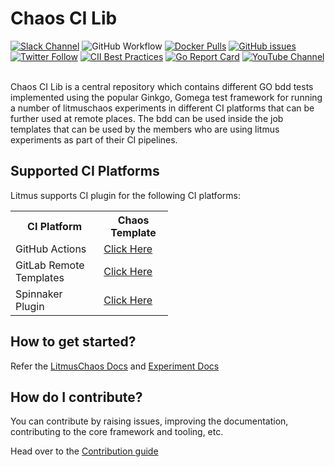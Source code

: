 # Chaos CI Lib

[![Slack Channel](https://img.shields.io/badge/Slack-Join-purple)](https://slack.litmuschaos.io)
![GitHub Workflow](https://github.com/litmuschaos/chaos-ci-lib/actions/workflows/push.yml/badge.svg?branch=master)
[![Docker Pulls](https://img.shields.io/docker/pulls/litmuschaos/chaos-ci-lib.svg)](https://hub.docker.com/r/litmuschaos/chaos-ci-lib)
[![GitHub issues](https://img.shields.io/github/issues/litmuschaos/chaos-ci-lib)](https://github.com/litmuschaos/chaos-ci-lib/issues)
[![Twitter Follow](https://img.shields.io/twitter/follow/litmuschaos?style=social)](https://twitter.com/LitmusChaos)
[![CII Best Practices](https://bestpractices.coreinfrastructure.org/projects/5297/badge)](https://bestpractices.coreinfrastructure.org/projects/5297)
[![Go Report Card](https://goreportcard.com/badge/github.com/litmuschaos/chaos-ci-lib)](https://goreportcard.com/report/github.com/litmuschaos/chaos-ci-lib)
[![YouTube Channel](https://img.shields.io/badge/YouTube-Subscribe-red)](https://www.youtube.com/channel/UCa57PMqmz_j0wnteRa9nCaw)
<br><br>

Chaos CI Lib is a central repository which contains different GO bdd tests implemented using the popular Ginkgo, Gomega test framework for running a number of litmuschaos experiments in different CI platforms that can be further used at remote places. The bdd can be used inside the job templates that can be used by the members who are using litmus experiments as part of their CI pipelines.

## Supported CI Platforms

Litmus supports CI plugin for the following CI platforms: 

<table style="width:50%">
  <tr>
    <th>CI Platform</th>
    <th>Chaos Template </th>
  </tr>
  <tr>
    <td>GitHub Actions</td>
    <td><a href="https://github.com/litmuschaos/github-chaos-actions">Click Here</a></td>
  </tr>  
  <tr>
    <td>GitLab Remote Templates</td>
    <td><a href="https://github.com/litmuschaos/gitlab-remote-templates">Click Here</a></td>
  </tr>
  <tr>
    <td>Spinnaker Plugin</td>
    <td><a href="https://github.com/litmuschaos/spinnaker-preconfigured-job-plugin">Click Here</a></td>
  </tr>
</table>

## How to get started?

Refer the [LitmusChaos Docs](https://docs.litmuschaos.io) and [Experiment Docs](https://litmuschaos.github.io/litmus/experiments/categories/contents/)

## How do I contribute?

You can contribute by raising issues, improving the documentation, contributing to the core framework and tooling, etc.

Head over to the [Contribution guide](CONTRIBUTING.md)
